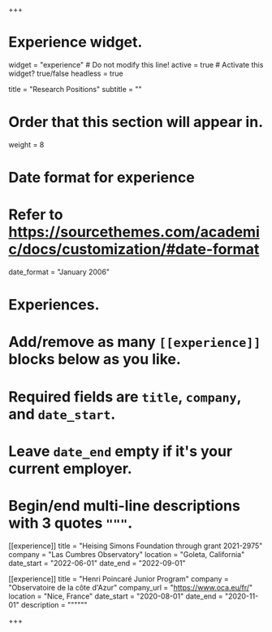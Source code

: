 +++
# Experience widget.
widget = "experience"  # Do not modify this line!
active = true  # Activate this widget? true/false
headless = true

title = "Research Positions"
subtitle = ""

# Order that this section will appear in.
weight = 8

# Date format for experience
#   Refer to https://sourcethemes.com/academic/docs/customization/#date-format
date_format = "January 2006"

# Experiences.
#   Add/remove as many `[[experience]]` blocks below as you like.
#   Required fields are `title`, `company`, and `date_start`.
#   Leave `date_end` empty if it's your current employer.
#   Begin/end multi-line descriptions with 3 quotes `"""`.

[[experience]]
title = "Heising Simons Foundation through grant 2021-2975"
company = "Las Cumbres Observatory"
location = "Goleta,  California"
date_start = "2022-06-01"
date_end = "2022-09-01"

[[experience]]
  title = "Henri Poincaré Junior Program"
  company = "Observatoire de la côte d'Azur"
  company_url = "https://www.oca.eu/fr/"
  location = "Nice, France"
  date_start = "2020-08-01"
  date_end = "2020-11-01"
  description = """"""


+++
